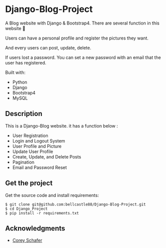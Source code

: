 # Django-Blog-Project
 
A Blog website with Django & Bootstrap4. There are several function in this website 🍕
 
Users can have a personal profile and register the pictures they want.
  
And every users can post, update, delete.   

If users lost a password. You can set a new password with an email that the user has registered.
  
Built with:

- Python  
- Django 
- Bootstrap4   
- MySQL 
  
## Description

This is a Django-Blog website. it has a function below : 

- User Registration
- Login and Logout System
- User Profile and Picture 
- Update User Profile
- Create, Update, and Delete Posts
- Pagination
- Email and Password Reset

## Get the project

Get the source code and install requirements:

```
$ git clone git@github.com:bellcastle88/Django-Blog-Project.git
$ cd Django_Project
$ pip install -r requirements.txt
```

## Acknowledgments

* [Corey Schafer]( https://www.youtube.com/watch?v=UmljXZIypDc&list=PL-osiE80TeTtoQCKZ03TU5fNfx2UY6U4p )

 
